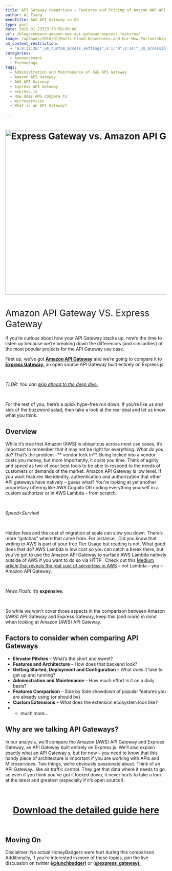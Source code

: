 ```yaml
---
title: API Gateway Comparison – Features and Pricing of Amazon AWS API Gateway and Express Gateway
author: Al Tsang
menuTitle: AWS API Gateway vs EG
type: post
date: 2018-01-23T13:30:58+00:00
url: /blog/compare-amazon-aws-api-gateway-express-features/
image: /uploads/2018/01/Multi-Cloud-Kubernetes-and-Our-New-Partnership-with-Joyent-27.png
um_content_restriction:
  - 'a:8:{s:26:"_um_custom_access_settings";s:1:"0";s:14:"_um_accessible";s:1:"0";s:19:"_um_noaccess_action";s:1:"0";s:30:"_um_restrict_by_custom_message";s:1:"0";s:27:"_um_restrict_custom_message";s:0:"";s:19:"_um_access_redirect";s:1:"0";s:23:"_um_access_redirect_url";s:0:"";s:28:"_um_access_hide_from_queries";s:1:"0";}'
categories:
  - Announcement
  - Technology
tags:
  - Administration and Maintenance of AWS API Gateway
  - Amazon API Gateway
  - AWS API Gateway
  - Express API Gateway
  - express.js
  - How does AWS compare to
  - microservices
  - What is an API Gateway?

---
```

# <img class="aligncenter size-full wp-image-3202" src="/wp-content/uploads/2018/01/Multi-Cloud-Kubernetes-and-Our-New-Partnership-with-Joyent-27.png" alt="Express Gateway vs. Amazon API Gateway" width="1024" height="512" srcset="/wp-content/uploads/2018/01/Multi-Cloud-Kubernetes-and-Our-New-Partnership-with-Joyent-27.png 1024w, /wp-content/uploads/2018/01/Multi-Cloud-Kubernetes-and-Our-New-Partnership-with-Joyent-27-300x150.png 300w, /wp-content/uploads/2018/01/Multi-Cloud-Kubernetes-and-Our-New-Partnership-with-Joyent-27-768x384.png 768w, /wp-content/uploads/2018/01/Multi-Cloud-Kubernetes-and-Our-New-Partnership-with-Joyent-27-225x113.png 225w, /wp-content/uploads/2018/01/Multi-Cloud-Kubernetes-and-Our-New-Partnership-with-Joyent-27-512x256.png 512w" sizes="(max-width: 1024px) 100vw, 1024px" />

# <span style="font-weight: 400;">Amazon API Gateway VS. Express Gateway</span>

If you&#8217;re curious about how your API Gateway stacks up, now&#8217;s the time to listen up because we&#8217;re breaking down the differences (and similarities) of the most popular projects for the API Gateway use case.

First up, we&#8217;ve got **<a href="https://aws.amazon.com/api-gateway/" target="_blank" rel="noopener noreferrer">Amazon API Gateway</a>** and we&#8217;re going to compare it to[ **Express Gateway,**][1] an open source API Gateway built entirely on Express.js.

&nbsp;

_TLDR: You can [skip ahead to the deep dive.][2]_

&nbsp;

For the rest of you, here&#8217;s a quick hype-free run down. If you&#8217;re like us and sick of the buzzword salad, then take a look at the real deal and let us know what you think.

## Overview

While it&#8217;s true that Amazon (AWS) is ubiquitous across most use cases, it&#8217;s important to remember that it may not be right for everything. _What do you do?_ That&#8217;s the problem &#8211;** vendor lock in**. Being locked into a vendor costs you money, but more importantly, it costs you time. Think of agility and speed as two of your best tools to be able to respond to the needs of customers or demands of the market. Amazon API Gateway is low level. If you want features like identity, authentication and authorization that other API gateways have natively &#8211; guess what? You&#8217;re looking at yet another proprietary offering like AWS Cognito OR coding everything yourself in a custom authorizer or in AWS Lambda &#8211; from scratch.

&nbsp;

_Speed=Survival_

&nbsp;

Hidden fees and the cost of migration at scale can slow you down. There&#8217;s more &#8220;gotchas&#8221; where that came from. For instance,  Did you know that writing to AWS is part of your free Tier Usage but reading is not. What good does that do? AWS Lambda is low cost so you can catch a break there, but you&#8217;ve got to use the Amazon API Gateway to surface AWS Lambda natively outside of AWS if you want to do so via HTTP.  Check out this <a href="https://medium.com/@amiram_26122/the-hidden-costs-of-serverless-6ced7844780b" target="_blank" rel="noopener noreferrer">Medium article that reveals the real cost of serverless in AWS</a> &#8211; not Lambda &#8211; yep &#8211; Amazon API Gateway.

&nbsp;

_News Flash:_ it&#8217;s **expensive**.

&nbsp;

So while we won&#8217;t cover those aspects in the comparison between Amazon (AWS) API Gateway and Express Gateway, keep this (and more) in mind when looking at Amazon (AWS) API Gateway.

## Factors to consider when comparing API Gateways

  * **Elevator Pitches** &#8211; What&#8217;s the short and sweet?
  * **Features and Architecture** &#8211; How does that backend look?
  * **Getting Started, Deployment and Configuration** &#8211; What does it take to get up and running?
  * **Administration and Maintenance** &#8211; How much effort is it on a daily basis?
  * **Features Comparison** &#8211; Side by Side showdown of popular features you are already using (or should be)
  * **Custom Extensions** &#8211; What does the extension ecosystem look like?
  * + much more&#8230;

## Why are we talking API Gateways?

In our analysis, we&#8217;ll compare the Amazon (AWS) API Gateway and Express Gateway, an API Gateway built entirely on Express.js. We&#8217;ll also explain exactly what an API Gateway s, but for now &#8211; you need to know that this handy piece of architecture is important if you are working with APIs and Microservices. Two things, we&#8217;re obviously passionate about. Think of an API Gateway&#8230;like air traffic control. They get that data where it needs to go so even if you think you&#8217;ve got it locked down, it never hurts to take a look at the latest and greatest (especially if it&#8217;s open source!).

<div class="spaced" style="padding-top:15px; clear:both;" >
</div>

<h1 style="text-align: center;">
  <a href="/resources/pdf-guides/ "  class="btn button center cta">Download the detailed guide here</a>
</h1>

<div class="spaced" style="padding-top:15px; clear:both;" >
</div>

## Moving On

Disclaimer: No actual HoneyBadgers were hurt during this comparison. Additionally, if you&#8217;re interested in more of these topics, join the live discussion on twitter **([@lunchbadger][3])** or (**[@express_gateway).][4]**



 [1]: http://www.express-gateway.io?utm_source=Comparison_LP_AWS&utm_medium=blog&utm_campaign=2018-10-comparisons&utm_content=link
 [2]: /resources/pdf-guides/
 [3]: http://www.twitter.com/lunchbadger
 [4]: https://twitter.com/express_gateway